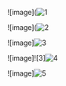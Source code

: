 
![image](![1](https://github.com/Rupeshg21/Ecommerce-website/assets/113461314/0dc9179c-8763-408c-afe8-28a93008f426)


![image](![2](https://github.com/Rupeshg21/Ecommerce-website/assets/113461314/85b70fff-e752-43a3-863e-b90a48cee2f5)

![image]![3](https://github.com/Rupeshg21/Ecommerce-website/assets/113461314/c21095de-9365-4807-b797-16662e36dfd8)


![image]![3]![4](https://github.com/Rupeshg21/Ecommerce-website/assets/113461314/ad6ffa9b-a7b4-4d11-9904-5f7e26cea256)

![image]![5](https://github.com/Rupeshg21/Ecommerce-website/assets/113461314/74e76266-7e9c-4300-b970-e0c8e5578edc)



